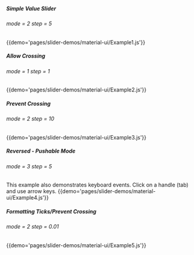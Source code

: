 ##### Simple Value Slider
###### mode = 2 step = 5 
{{demo='pages/slider-demos/material-ui/Example1.js'}}

##### Allow Crossing
###### mode = 1 step = 1
{{demo='pages/slider-demos/material-ui/Example2.js'}}

##### Prevent Crossing
###### mode = 2 step = 10
{{demo='pages/slider-demos/material-ui/Example3.js'}}

##### Reversed - Pushable Mode
###### mode = 3 step = 5 
This example also demonstrates keyboard events. Click on a handle (tab) and use arrow keys.
{{demo='pages/slider-demos/material-ui/Example4.js'}}

##### Formatting Ticks/Prevent Crossing 
###### mode = 2 step = 0.01
{{demo='pages/slider-demos/material-ui/Example5.js'}}
